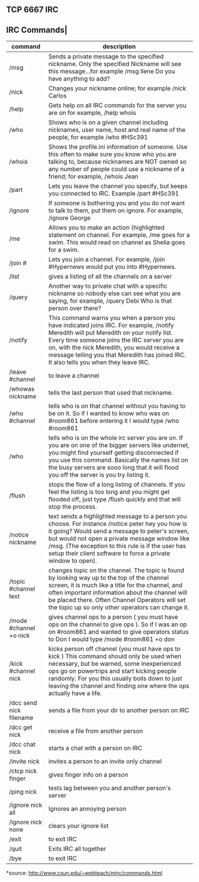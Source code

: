 ## TCP 6667 IRC

## IRC Commands|
|command|description|
|-|-|
|/msg|Sends a private message to the specified nickname. Only the specified Nickname will see this message...for example /msg Ilene Do you have anything to add?|
|/nick|Changes your nickname online; for example /nick Carlos|
|/help|Gets help on all IRC commands for the server you are on for example, /help whois|
|/who|Shows who is on a given channel including nicknames, user name, host and real name of the people, for example /who #HSc391|
|/whois|Shows the profile.ini information of someone. Use this often to make sure you know who you are talking to, because nicknames are NOT owned so any number of people could use a nickname of a friend; for example, /whois Jean|
|/part|Lets you leave the channel you specify, but keeps you connected to IRC. Example /part #HSc391|
|/ignore|If someone is bothering you and you do not want to talk to them, put them on ignore. For example, /ignore George|
|/me|Allows you to make an action (highlighted statement on channel. For example, /me goes for a swim. This would read on channel as Shelia goes for a swim.|
|/join #|Lets you join a channel. For example, /join #Hypernews would put you into #Hypernews.|
|/list|gives a listing of all the channels on a server|
|/query|Another way to private chat with a specific nickname so nobody else can see what you are saying, for example, /query Debi Who is that person over there?|
|/notify|This command warns you when a person you have indicated joins IRC. For example, /notify Meredith will put Meredith on your notify list. Every time someone joins the IRC server you are on, with the nick Meredith, you would receive a message telling you that Meredith has joined IRC. It also tells you when they leave IRC.|
|/leave #channel|to leave a channel|
|/whowas nickname|tells the last person that used that nickname.|
|/who #channel|tells who is on that channel without you having to be on it. So if I wanted to know who was on #room861 before entering it I would type /who #room861|
|/who|tells who is on the whole irc server you are on. If you are on one of the bigger servers like undernet, you might find yourself getting disconnected if you use this command. Basically the names list on the busy servers are sooo long that it will flood you off the server is you try listing it.|
|/flush|stops the flow of a long listing of channels. If you feel the listing is too long and you might get flooded off, just type /flush quickly and that will stop the process.
|/notice nickname|text sends a highlighted message to a person you choose. For instance /notice peter hey you how is it going? Would send a message to peter's screen, but would not open a private message window like /msg. (The exception to this rule is if the user has setup their client software to force a private window to open).|
|/topic #channel text|changes topic on the channel. The topic is found by looking way up to the top of the channel screen, it is much like a title for the channel, and often important information about the channel will be placed there. Often Channel Operators will set the topic up so only other operators can change it.|
|/mode #channel +o nick|gives channel ops to a person ( you must have ops on the channel to give ops ). So if I was an op on #room861 and wanted to give operators status to Don I would type /mode #room861 +o don|
|/kick #channel nick|kicks person off channel (you must have ops to kick ) This command should only be used when necessary, but be warned, some inexperienced ops go on powertrips and start kicking people randomly. For you this usually boils down to just leaving the channel and finding one where the ops actually have a life.|
|/dcc send nick filename|sends a file from your dir to another person on IRC|
|/dcc get nick|receive a file from another person|
|/dcc chat nick|starts a chat with a person on IRC|
|/invite nick|invites a person to an invite only channel|
|/ctcp nick finger|gives finger info on a person|
|/ping nick|tests lag between you and another person's server|
|/ignore nick all|Ignores an annoying person|
|/ignore nick none|clears your ignore list|ify|This command warns you when a person you have indicated joins IRC. For example, /notify Meredith will put Meredith on your notify list. Every time someone joins the IRC server you are on, with the nick Meredith, you would receive a message telling you that Meredith has joined IRC. It also tells you when they leave IRC.|
|/exit|to exit IRC|
|/quit|Exits IRC all together|
|/bye|to exit IRC|  

*source: http://www.csun.edu/~webteach/mirc/commands.html
